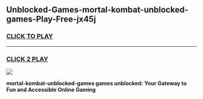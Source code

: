 
## Unblocked-Games-mortal-kombat-unblocked-games-Play-Free-jx45j
<h3>
<a href="https://premium76.site?title=mortal-kombat-unblocked-games&ref=19M">CLICK TO PLAY</a></h3>
<hr>

<h3>
<a href="https://premium76.site?title=mortal-kombat-unblocked-games&ref=19M">CLICK 2 PLAY</a>
  
</h3>

<a href="https://premium76.site?title=mortal-kombat-unblocked-games&ref=19M"><img src="https://clearcache.store/games.png"></a>


**mortal-kombat-unblocked-games games unblocked: Your Gateway to Fun and Accessible Online Gaming**
